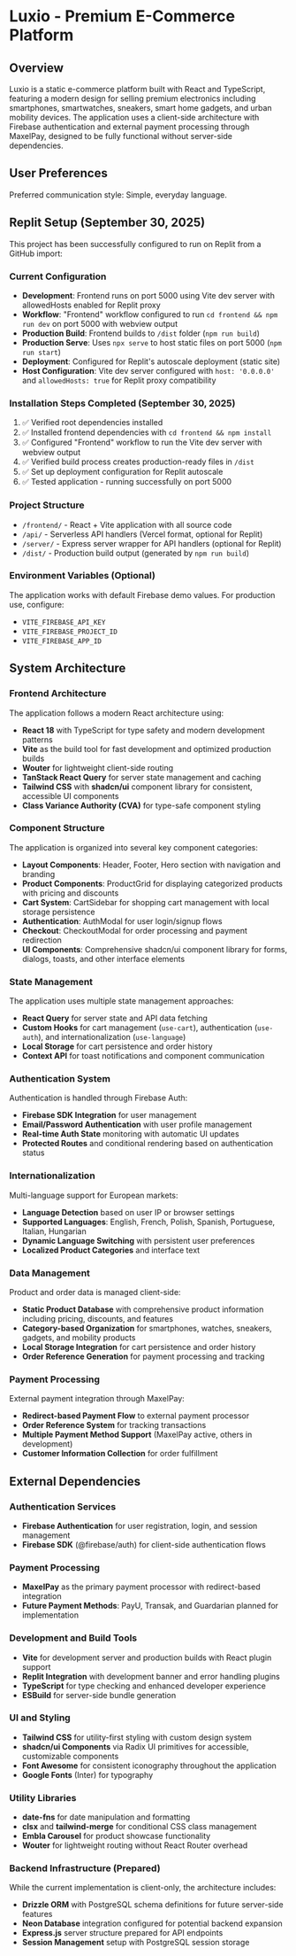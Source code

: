 # Luxio - Premium E-Commerce Platform

## Overview

Luxio is a static e-commerce platform built with React and TypeScript, featuring a modern design for selling premium electronics including smartphones, smartwatches, sneakers, smart home gadgets, and urban mobility devices. The application uses a client-side architecture with Firebase authentication and external payment processing through MaxelPay, designed to be fully functional without server-side dependencies.

## User Preferences

Preferred communication style: Simple, everyday language.

## Replit Setup (September 30, 2025)

This project has been successfully configured to run on Replit from a GitHub import:

### Current Configuration
- **Development**: Frontend runs on port 5000 using Vite dev server with allowedHosts enabled for Replit proxy
- **Workflow**: "Frontend" workflow configured to run `cd frontend && npm run dev` on port 5000 with webview output
- **Production Build**: Frontend builds to `/dist` folder (`npm run build`)
- **Production Serve**: Uses `npx serve` to host static files on port 5000 (`npm run start`)
- **Deployment**: Configured for Replit's autoscale deployment (static site)
- **Host Configuration**: Vite dev server configured with `host: '0.0.0.0'` and `allowedHosts: true` for Replit proxy compatibility

### Installation Steps Completed (September 30, 2025)
1. ✅ Verified root dependencies installed
2. ✅ Installed frontend dependencies with `cd frontend && npm install`
3. ✅ Configured "Frontend" workflow to run the Vite dev server with webview output
4. ✅ Verified build process creates production-ready files in `/dist`
5. ✅ Set up deployment configuration for Replit autoscale
6. ✅ Tested application - running successfully on port 5000

### Project Structure
- `/frontend/` - React + Vite application with all source code
- `/api/` - Serverless API handlers (Vercel format, optional for Replit)
- `/server/` - Express server wrapper for API handlers (optional for Replit)
- `/dist/` - Production build output (generated by `npm run build`)

### Environment Variables (Optional)
The application works with default Firebase demo values. For production use, configure:
- `VITE_FIREBASE_API_KEY`
- `VITE_FIREBASE_PROJECT_ID`
- `VITE_FIREBASE_APP_ID`

## System Architecture

### Frontend Architecture
The application follows a modern React architecture using:
- **React 18** with TypeScript for type safety and modern development patterns
- **Vite** as the build tool for fast development and optimized production builds
- **Wouter** for lightweight client-side routing
- **TanStack React Query** for server state management and caching
- **Tailwind CSS** with **shadcn/ui** component library for consistent, accessible UI components
- **Class Variance Authority (CVA)** for type-safe component styling

### Component Structure
The application is organized into several key component categories:
- **Layout Components**: Header, Footer, Hero section with navigation and branding
- **Product Components**: ProductGrid for displaying categorized products with pricing and discounts
- **Cart System**: CartSidebar for shopping cart management with local storage persistence
- **Authentication**: AuthModal for user login/signup flows
- **Checkout**: CheckoutModal for order processing and payment redirection
- **UI Components**: Comprehensive shadcn/ui component library for forms, dialogs, toasts, and other interface elements

### State Management
The application uses multiple state management approaches:
- **React Query** for server state and API data fetching
- **Custom Hooks** for cart management (`use-cart`), authentication (`use-auth`), and internationalization (`use-language`)
- **Local Storage** for cart persistence and order history
- **Context API** for toast notifications and component communication

### Authentication System
Authentication is handled through Firebase Auth:
- **Firebase SDK Integration** for user management
- **Email/Password Authentication** with user profile management
- **Real-time Auth State** monitoring with automatic UI updates
- **Protected Routes** and conditional rendering based on authentication status

### Internationalization
Multi-language support for European markets:
- **Language Detection** based on user IP or browser settings
- **Supported Languages**: English, French, Polish, Spanish, Portuguese, Italian, Hungarian
- **Dynamic Language Switching** with persistent user preferences
- **Localized Product Categories** and interface text

### Data Management
Product and order data is managed client-side:
- **Static Product Database** with comprehensive product information including pricing, discounts, and features
- **Category-based Organization** for smartphones, watches, sneakers, gadgets, and mobility products
- **Local Storage Integration** for cart persistence and order history
- **Order Reference Generation** for payment processing and tracking

### Payment Processing
External payment integration through MaxelPay:
- **Redirect-based Payment Flow** to external payment processor
- **Order Reference System** for tracking transactions
- **Multiple Payment Method Support** (MaxelPay active, others in development)
- **Customer Information Collection** for order fulfillment

## External Dependencies

### Authentication Services
- **Firebase Authentication** for user registration, login, and session management
- **Firebase SDK** (@firebase/auth) for client-side authentication flows

### Payment Processing
- **MaxelPay** as the primary payment processor with redirect-based integration
- **Future Payment Methods**: PayU, Transak, and Guardarian planned for implementation

### Development and Build Tools
- **Vite** for development server and production builds with React plugin support
- **Replit Integration** with development banner and error handling plugins
- **TypeScript** for type checking and enhanced developer experience
- **ESBuild** for server-side bundle generation

### UI and Styling
- **Tailwind CSS** for utility-first styling with custom design system
- **shadcn/ui Components** via Radix UI primitives for accessible, customizable components
- **Font Awesome** for consistent iconography throughout the application
- **Google Fonts** (Inter) for typography

### Utility Libraries
- **date-fns** for date manipulation and formatting
- **clsx** and **tailwind-merge** for conditional CSS class management
- **Embla Carousel** for product showcase functionality
- **Wouter** for lightweight routing without React Router overhead

### Backend Infrastructure (Prepared)
While the current implementation is client-only, the architecture includes:
- **Drizzle ORM** with PostgreSQL schema definitions for future server-side features
- **Neon Database** integration configured for potential backend expansion
- **Express.js** server structure prepared for API endpoints
- **Session Management** setup with PostgreSQL session storage